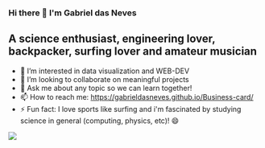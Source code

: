 ### Hi there 👋 I'm Gabriel das Neves

## A science enthusiast, engineering lover, backpacker, surfing lover and amateur musician 

- 🌱 I’m interested in data visualization and WEB-DEV 
- 👯 I’m looking to collaborate on meaningful projects 
- 💬 Ask me about any topic so we can learn together!
- 📫 How to reach me: https://gabrieldasneves.github.io/Business-card/
- ⚡ Fun fact: I love sports like surfing and i'm fascinated by studying science in general (computing, physics, etc)! 😄 

![](https://media1.giphy.com/media/1C8bHHJturSx2/200w.webp?cid=ecf05e4702u342081b3zh0srbda4iseu79wp7vrhuyb4xa0j&rid=200w.webp&ct=g)


